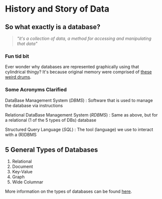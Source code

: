 # History and Story of Data

## So what exactly is a database?
> *"it's a collection of data, a method for accessing and manipulating that data"*

### Fun tid bit
Ever wonder why databases are represented graphically using that cylindrical thingy? It's because original memory were comprised of [these weird drums](https://stackoverflow.com/questions/2822650/why-is-a-database-always-represented-with-a-cylinder).

### Some Acronyms Clarified
DataBase Management System (*DBMS*)
: Software that is used to manage the database via instructions

Relational DataBase Management System (*RDBMS*)
: Same as above, but for a relational (1 of the 5 types of DBs) database

Structured Query Language (*SQL*)
: The tool (language) we use to interact with a (R)DBMS

## 5 General Types of Databases
1. Relational
2. Document
3. Key-Value
4. Graph
5. Wide Columnar

More information on the types of databases can be found [here](https://www.ibm.com/cloud/blog/brief-overview-database-landscape).

